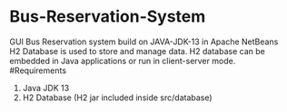 # Bus-Reservation-System
GUI Bus Reservation system build on JAVA-JDK-13 in Apache NetBeans<br>
H2 Database is used to store and manage data. H2 database can be embedded in Java applications or run in client-server mode. <br>
#Requirements
1. Java JDK 13<br>
2. H2 Database (H2 jar included inside src/database)
